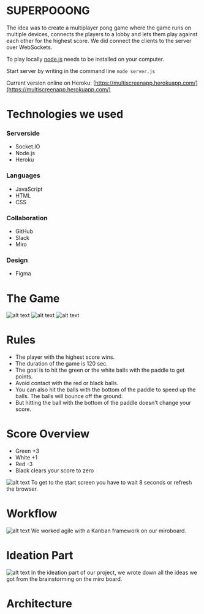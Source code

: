 # SUPERPOOONG

The idea was to create a multiplayer pong game where the game runs on multiple devices, connects the players to a lobby and lets them play against each other for the highest score.
We did connect the clients to the server over WebSockets.

To play locally [node.js](https://nodejs.org/en/) needs to be installed on your computer.

Start server by writing in the command line `node server.js`

Current version online on Heroku: [https://multiscreenapp.herokuapp.com/](https://multiscreenapp.herokuapp.com/)
# Technologies we used
### Serverside
* Socket.IO
* Node.js
* Heroku

### Languages
* JavaScript
* HTML
* CSS

### Collaboration
* GitHub
* Slack
* Miro

### Design
* Figma

# The Game
![alt text](https://github.com/Nizii/pong/blob/main/imgs/start.PNG)
![alt text](https://github.com/Nizii/pong/blob/main/imgs/enterName.PNG)
![alt text](https://github.com/Nizii/pong/blob/main/imgs/game.PNG)
# Rules
* The player with the highest score wins.
* The duration of the game is 120 sec.
* The goal is to hit the green or the white balls with the paddle to get points.
* Avoid contact with the red or black balls. 
* You can also hit the balls with the bottom of the paddle to speed up the balls. The balls will bounce off the ground.
* But hitting the ball with the bottom of the paddle doesn't change your score.


# Score Overview
* Green +3
* White +1
* Red   -3
* Black clears your score to zero

![alt text](https://github.com/Nizii/pong/blob/main/imgs/rank.PNG)
To get to the start screen you have to wait 8 seconds or refresh the browser.

# Workflow
![alt text](https://github.com/Nizii/pong/blob/main/imgs/miro.PNG)
We worked agile with a Kanban framework on our miroboard.

# Ideation Part
![alt text](https://github.com/Nizii/pong/blob/main/imgs/mirobrainstorm.PNG)
In the ideation part of our project, we wrote down all the ideas we got from the brainstorming on the miro board.
# Architecture
